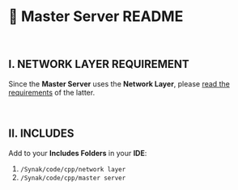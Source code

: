 # :bookmark_tabs: Master Server README

&#160;

## I. NETWORK LAYER REQUIREMENT
Since the **Master Server** uses the **Network Layer**, please [read the requirements](../network%20layer/README.md) of the latter.

&#160;

## II. INCLUDES
Add to your **Includes Folders** in your **IDE**:

1. ```/Synak/code/cpp/network layer```
2. ```/Synak/code/cpp/master server```

